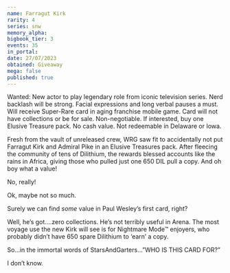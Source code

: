 ```yaml
---
name: Farragut Kirk
rarity: 4
series: snw
memory_alpha:
bigbook_tier: 3
events: 35
in_portal:
date: 27/07/2023
obtained: Giveaway
mega: false
published: true
---
```


Wanted: New actor to play legendary role from iconic television series. Nerd backlash will be strong. Facial expressions and long verbal pauses a must. Will receive Super-Rare card in aging franchise mobile game. Card will not have collections or be for sale. Non-negotiable. If interested, buy one Elusive Treasure pack. No cash value. Not redeemable in Delaware or Iowa.  

Fresh from the vault of unreleased crew, WRG saw fit to accidentally not put Farragut Kirk and Admiral Pike in an Elusive Treasures pack. After fleecing the community of tens of Dilithium, the rewards blessed accounts like the rains in Africa, giving those who pulled just one 650 DIL pull a copy. And oh boy what a value!

No, really!  

Ok, maybe not so much.

Surely we can find *some* value in Paul Wesley’s first card, right?

Well, he’s got....zero collections.  He’s not terribly useful in Arena.  The most voyage use the new Kirk will see is for Nightmare Mode™ enjoyers, who probably didn’t have 650 spare Dilithium to ‘earn’ a copy.

So...in the immortal words of StarsAndGarters...”WHO IS THIS CARD FOR?”

I don’t know.
